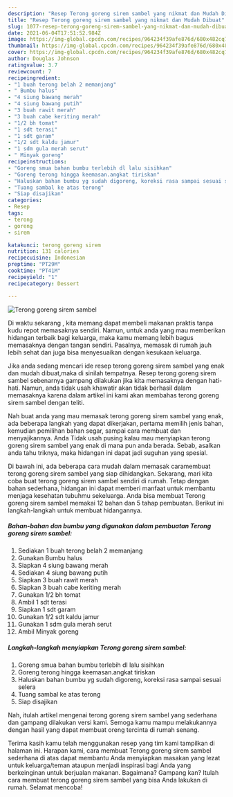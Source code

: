 ```yaml
---
description: "Resep Terong goreng sirem sambel yang nikmat dan Mudah Dibuat"
title: "Resep Terong goreng sirem sambel yang nikmat dan Mudah Dibuat"
slug: 1077-resep-terong-goreng-sirem-sambel-yang-nikmat-dan-mudah-dibuat
date: 2021-06-04T17:51:52.984Z
image: https://img-global.cpcdn.com/recipes/964234f39afe876d/680x482cq70/terong-goreng-sirem-sambel-foto-resep-utama.jpg
thumbnail: https://img-global.cpcdn.com/recipes/964234f39afe876d/680x482cq70/terong-goreng-sirem-sambel-foto-resep-utama.jpg
cover: https://img-global.cpcdn.com/recipes/964234f39afe876d/680x482cq70/terong-goreng-sirem-sambel-foto-resep-utama.jpg
author: Douglas Johnson
ratingvalue: 3.7
reviewcount: 7
recipeingredient:
- "1 buah terong belah 2 memanjang"
- " Bumbu halus"
- "4 siung bawang merah"
- "4 siung bawang putih"
- "3 buah rawit merah"
- "3 buah cabe keriting merah"
- "1/2 bh tomat"
- "1 sdt terasi"
- "1 sdt garam"
- "1/2 sdt kaldu jamur"
- "1 sdm gula merah serut"
- " Minyak goreng"
recipeinstructions:
- "Goreng smua bahan bumbu terlebih dl lalu sisihkan"
- "Goreng terong hingga keemasan.angkat tiriskan"
- "Haluskan bahan bumbu yg sudah digoreng, koreksi rasa sampai sesuai selera"
- "Tuang sambal ke atas terong"
- "Siap disajikan"
categories:
- Resep
tags:
- terong
- goreng
- sirem

katakunci: terong goreng sirem 
nutrition: 131 calories
recipecuisine: Indonesian
preptime: "PT29M"
cooktime: "PT41M"
recipeyield: "1"
recipecategory: Dessert

---
```



![Terong goreng sirem sambel](https://img-global.cpcdn.com/recipes/964234f39afe876d/680x482cq70/terong-goreng-sirem-sambel-foto-resep-utama.jpg)

Di waktu  sekarang , kita memang dapat membeli makanan praktis tanpa kudu repot memasaknya sendiri. Namun, untuk anda yang mau memberikan hidangan terbaik bagi keluarga, maka kamu memang lebih bagus memasaknya dengan tangan sendiri. Pasalnya, memasak di rumah jauh lebih sehat dan juga bisa menyesuaikan dengan kesukaan keluarga.

Jika anda sedang mencari ide resep terong goreng sirem sambel yang enak dan mudah dibuat,maka di sinilah tempatnya. Resep terong goreng sirem sambel  sebenarnya gampang dilakukan jika kita memasaknya dengan hati-hati. Namun, anda tidak usah khawatir akan tidak berhasil dalam memasaknya 
karena dalam artikel ini kami akan membahas terong goreng sirem sambel dengan teliti.  



Nah buat anda yang mau memasak terong goreng sirem sambel yang enak, ada beberapa langkah yang dapat dikerjakan, pertama memilih jenis bahan, kemudian pemilihan bahan segar, sampai cara membuat dan menyajikannya. Anda Tidak usah pusing kalau mau menyiapkan terong goreng sirem sambel yang enak di mana pun anda berada. Sebab, asalkan anda  tahu triknya, maka hidangan ini dapat jadi suguhan yang spesial.

Di bawah ini, ada beberapa cara mudah dalam memasak caramembuat terong goreng sirem sambel yang siap dihidangkan. Sekarang, mari kita coba buat terong goreng sirem sambel sendiri di rumah. Tetap dengan bahan sederhana, hidangan ini dapat memberi manfaat untuk membantu menjaga kesehatan tubuhmu sekeluarga. Anda bisa membuat Terong goreng sirem sambel memakai 12 bahan dan 5 tahap pembuatan. Berikut ini langkah-langkah untuk membuat hidangannya.

<!--inarticleads1-->

##### Bahan-bahan dan bumbu yang digunakan dalam pembuatan Terong goreng sirem sambel:

1. Sediakan 1 buah terong belah 2 memanjang
1. Gunakan  Bumbu halus
1. Siapkan 4 siung bawang merah
1. Sediakan 4 siung bawang putih
1. Siapkan 3 buah rawit merah
1. Siapkan 3 buah cabe keriting merah
1. Gunakan 1/2 bh tomat
1. Ambil 1 sdt terasi
1. Siapkan 1 sdt garam
1. Gunakan 1/2 sdt kaldu jamur
1. Gunakan 1 sdm gula merah serut
1. Ambil  Minyak goreng




<!--inarticleads2-->

##### Langkah-langkah menyiapkan Terong goreng sirem sambel:

1. Goreng smua bahan bumbu terlebih dl lalu sisihkan
1. Goreng terong hingga keemasan.angkat tiriskan
1. Haluskan bahan bumbu yg sudah digoreng, koreksi rasa sampai sesuai selera
1. Tuang sambal ke atas terong
1. Siap disajikan




Nah, itulah artikel mengenai  terong goreng sirem sambel  yang sederhana dan gampang dilakukan versi kami. Semoga kamu mampu melakukannya dengan hasil yang dapat membuat oreng tercinta di rumah senang. 

Terima kasih kamu telah menggunakan resep yang tim kami tampilkan di halaman ini. Harapan kami, cara membuat  Terong goreng sirem sambel sederhana di atas dapat membantu Anda menyiapkan masakan yang lezat untuk keluarga/teman ataupun menjadi inspirasi bagi Anda yang berkeinginan untuk berjualan makanan. Bagaimana? Gampang kan? Itulah cara membuat terong goreng sirem sambel yang bisa Anda lakukan di rumah. Selamat mencoba!

